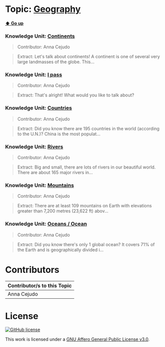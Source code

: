 # Topic: [Geography](../topics/geography.md) 
#### [:arrow_up: Go up](../README.md)

### Knowledge Unit: [Continents ](../knowledge_units/geography/continents.md)

> Contributor: Anna Cejudo

> Extract: Let&#039;s talk about continents! A continent is one of several very large landmasses of the globe. This...


### Knowledge Unit: [I pass ](../knowledge_units/geography/i-pass.md)

> Contributor: Anna Cejudo

> Extract: That&#039;s alright! What would you like to talk about?


### Knowledge Unit: [Countries ](../knowledge_units/geography/countries.md)

> Contributor: Anna Cejudo

> Extract: Did you know there are 195 countries in the world (according to the U.N.)? China is the most populat...


### Knowledge Unit: [Rivers ](../knowledge_units/geography/rivers.md)

> Contributor: Anna Cejudo

> Extract: Big and small, there are lots of rivers in our beautiful world. There are about 165 major rivers in...


### Knowledge Unit: [Mountains ](../knowledge_units/geography/mountains.md)

> Contributor: Anna Cejudo

> Extract: There are at least 109 mountains on Earth with elevations greater than 7,200 metres (23,622 ft) abov...


### Knowledge Unit: [Oceans  / Ocean ](../knowledge_units/geography/oceans.md)

> Contributor: Anna Cejudo

> Extract: Did you know there&#039;s only 1 global ocean? It covers 71% of the Earth and is geographically divided i...

 
# Contributors

| Contributor/s to this Topic |
| - |  
| Anna Cejudo |    


# License
[![GitHub license](https://img.shields.io/github/license/inbrainz/cerebro)](https://github.com/inbrainz/cerebro/blob/master/LICENSE)

This work is licensed under a [GNU Affero General Public License v3.0](https://www.gnu.org/licenses/agpl-3.0.txt).